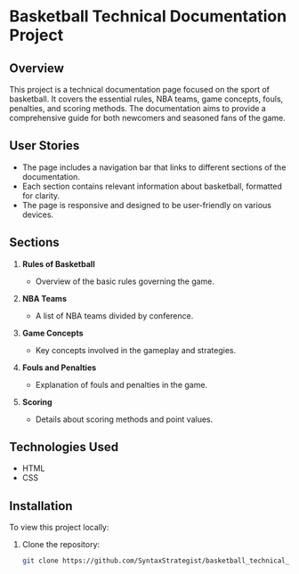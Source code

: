 # Basketball Technical Documentation Project

## Overview
This project is a technical documentation page focused on the sport of basketball. It covers the essential rules, NBA teams, game concepts, fouls, penalties, and scoring methods. The documentation aims to provide a comprehensive guide for both newcomers and seasoned fans of the game.

## User Stories
- The page includes a navigation bar that links to different sections of the documentation.
- Each section contains relevant information about basketball, formatted for clarity.
- The page is responsive and designed to be user-friendly on various devices.

## Sections
1. **Rules of Basketball**
   - Overview of the basic rules governing the game.
  
2. **NBA Teams**
   - A list of NBA teams divided by conference.
  
3. **Game Concepts**
   - Key concepts involved in the gameplay and strategies.
  
4. **Fouls and Penalties**
   - Explanation of fouls and penalties in the game.
  
5. **Scoring**
   - Details about scoring methods and point values.

## Technologies Used
- HTML
- CSS

## Installation
To view this project locally:
1. Clone the repository:
   ```bash
   git clone https://github.com/SyntaxStrategist/basketball_technical_documentation_project.git
